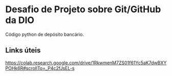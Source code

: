 # Desafio de Projeto sobre Git/GitHub da DIO
Código python de depósito bancário.

## Links úteis
https://colab.research.google.com/drive/1RkwmenM7ZS01f61Yc5aK7dwBXYPOHk6R#scrollTo=_P4c2fJsEL-s
